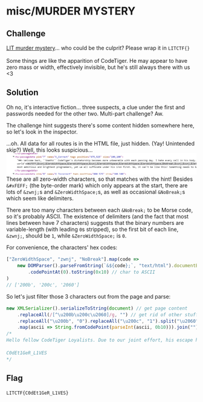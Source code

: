 # misc/MURDER MYSTERY

## Challenge

[LIT murder mystery](http://litctf.live:31774/)... who could be the culprit? Please wrap it in `LITCTF{}`
<br>
<br>
Some things are like the apparition of CodeTiger. He may appear to have zero mass or width, effectively invisible, but he's still always there with us &lt;3

## Solution

Oh no, it's interactive fiction... three suspects, a clue under the first and passwords needed for the other two. Multi-part challenge? Aw.

The challenge hint suggests there's some content hidden somewhere here, so let's look in the inspector.

...oh. All data for all routes is in the HTML file, just hidden. (Yay! Unintended skip?) Well, this looks suspicious...
![](./twine.png)
These are all zero-width characters, so that matches with the hint!
Besides `&#xFEFF;` (the byte-order mark) which only appears at the start, there are lots of `&zwnj;`s and `&ZeroWidthSpace;`s, as well as occasional `&NoBreak;`s which seem like delimiters.

There are too many characters between each `&NoBreak;` to be Morse code, so it's probably ASCII. The existence of delimiters (and the fact that most lines between have 7 characters) suggests that the binary numbers are variable-length (with leading `0`s stripped), so the first bit of each line, `&zwnj;`, should be `1`, while `&ZeroWidthSpace;` is `0`.

For convenience, the characters' hex codes:
```js
["ZeroWidthSpace", "zwnj", "NoBreak"].map(code =>
    new DOMParser().parseFromString(`&${code};`, "text/html").documentElement.textContent // parse HTML escape code
        .codePointAt(0).toString(0x10) // char to ASCII
)
// ['200b', '200c', '2060']
```
So let's just filter those 3 characters out from the page and parse:
```js
new XMLSerializer().serializeToString(document) // get page content
    .replaceAll(/[^\u200b\u200c\u2060]/g, "") // get rid of other stuff
    .replaceAll("\u200b", "0").replaceAll("\u200c", "1").split("\u2060") // convert to binary (strings)
    .map(ascii => String.fromCodePoint(parseInt(ascii, 0b10))).join("") // parse ASCII to string
/*
Hello fellow CodeTiger Loyalists. Due to our joint effort, his escape has been successful. The non-Loyalists may think him gone, but we know the truth. He is merely lying in wait to return with an LIT problem to dazzle us all. Let it be known:

C0dEt1GeR_L1VES
*/
```

## Flag

`LITCTF{C0dEt1GeR_L1VES}`
